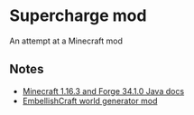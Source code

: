 # Supercharge mod
An attempt at a Minecraft mod

## Notes
- [Minecraft 1.16.3 and Forge 34.1.0 Java docs](https://forge.yue.moe/javadoc/1.16.3/)
- [EmbellishCraft world generator mod](https://github.com/MapperTV/embellishcraft)
